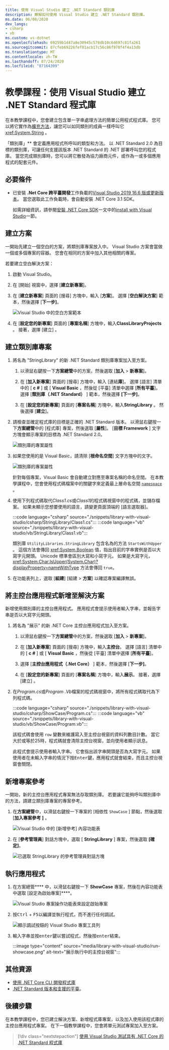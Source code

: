 ```yaml
---
title: 使用 Visual Studio 建立 .NET Standard 類別庫
description: 瞭解如何使用 Visual Studio 建立 .NET Standard 類別庫。
ms.date: 06/08/2020
dev_langs:
- csharp
- vb
ms.custom: vs-dotnet
ms.openlocfilehash: 69259b1d47a8e30945c578db10c6d697c81fa261
ms.sourcegitcommit: 87cfeb69226fef01acb17c56c86f978f4f4a13db
ms.translationtype: MT
ms.contentlocale: zh-TW
ms.lasthandoff: 07/24/2020
ms.locfileid: "87164399"
---
```

# <a name="tutorial-create-a-net-standard-library-using-visual-studio"></a>教學課程：使用 Visual Studio 建立 .NET Standard 程式庫

在本教學課程中，您會建立包含單一字串處理方法的簡單公用程式程式庫。 您可以將它實作為[擴充方法](../../csharp/programming-guide/classes-and-structs/extension-methods.md)，讓您可以如同類別的成員一樣呼叫它 <xref:System.String> 。

「類別庫」** 會定義應用程式所呼叫的類型和方法。 以 .NET Standard 2.0 為目標的類別庫，可讓任何支援該版本 .NET Standard 的 .NET 部署呼叫您的程式庫。 當您完成類別庫時，您可以將它散發為協力廠商元件，或作為一或多個應用程式的配套元件。

## <a name="prerequisites"></a>必要條件

- 已安裝 **.Net Core 跨平臺開發**工作負載的[Visual Studio 2019 16.6 版或更新版本](https://visualstudio.microsoft.com/downloads/?utm_medium=microsoft&utm_source=docs.microsoft.com&utm_campaign=inline+link&utm_content=download+vs2019)。 當您選取此工作負載時，會自動安裝 .NET Core 3.1 SDK。

  如需詳細資訊，請參閱[安裝 .NET Core SDK](../install/sdk.md?pivots=os-windows)一文中的[install with Visual Studio](../install/sdk.md?pivots=os-windows#install-with-visual-studio)一節。

## <a name="create-a-solution"></a>建立方案

一開始先建立一個空白的方案，將類別庫專案放入中。 Visual Studio 方案會當做一個或多個專案的容器。 您會在相同的方案中加入其他相關的專案。

若要建立空白解決方案：

1. 啟動 Visual Studio。

2. 在 [開始] 視窗中，選擇 [**建立新專案**]。

3. 在 [**建立新專案**] 頁面的 [搜尋] 方塊中，輸入 [**方案**]。 選擇 [**空白解決方案**] 範本，然後選擇 [**下一步]**。

   ![Visual Studio 中的空白方案範本](media/library-with-visual-studio/blank-solution.png)

4. 在 [**設定您的新專案**] 頁面的 [**專案名稱**] 方塊中，輸入**ClassLibraryProjects** 。 接著，選擇 [建立]  。

## <a name="create-a-class-library-project"></a>建立類別庫專案

1. 將名為 "StringLibrary" 的新 .NET Standard 類別庫專案加入至方案。

   1. 以滑鼠右鍵按一下**方案總管**中的方案，然後選取 [**加入**  >  **新專案**]。

   1. 在 [**加入新專案**] 頁面的 [搜尋] 方塊中，輸入 [連結**庫**]。 選擇 [語言] 清單中的 [ **c #** ] 或 [ **Visual Basic** ，然後從 [平臺] 清單中選擇 [**所有平臺**]。 選擇 [**類別庫（.NET Standard）** ] 範本，然後選擇 **[下一步]**。

   1. 在 [**設定您的新專案**] 頁面的 [**專案名稱**] 方塊中，輸入**StringLibrary** 。 然後選擇 [**建立**]。

1. 請檢查並確定程式庫的目標是正確的 .NET Standard 版本。 以滑鼠右鍵按一下**方案總管**中的 [程式庫] 專案，然後選取 [**屬性**]。 [**目標 Framework** ] 文字方塊會顯示專案的目標為 .NET Standard 2.0。

   ![類別庫的專案屬性](./media/library-with-visual-studio/library-project-properties.png)

1. 如果您使用的是 Visual Basic，請清除 [**根命名空間**] 文字方塊中的文字。

   ![類別庫的專案屬性](./media/library-with-visual-studio/vb/library-project-properties.png)

   針對每個專案，Visual Basic 會自動建立對應至專案名稱的命名空間。 在本教學課程中，您會使用程式碼檔案中的關鍵字來定義最上層命名空間 [`namespace`](../../visual-basic/language-reference/statements/namespace-statement.md) 。

1. 使用下列程式碼取代*Class1.cs*或*Class1*的程式碼視窗中的程式碼，並儲存檔案。 如果未顯示您想要使用的語言，請變更頁面頂端的 [語言選取器]。

   :::code language="csharp" source="./snippets/library-with-visual-studio/csharp/StringLibrary/Class1.cs":::
   :::code language="vb" source="./snippets/library-with-visual-studio/vb/StringLibrary/Class1.vb":::

   類別庫 `UtilityLibraries.StringLibrary` 包含名為的方法 `StartsWithUpper` 。 這個方法會傳回 <xref:System.Boolean> 值，指出目前的字串實例是否以大寫字元開頭。 Unicode 標準會區別大寫和小寫字元。 如果是大寫字元，<xref:System.Char.IsUpper(System.Char)?displayProperty=nameWithType> 方法會傳回 `true`。

1. 在功能表列上，選取 [**組建**] [組建  >  **方案**] 以確認專案編譯無誤。

## <a name="add-a-console-app-to-the-solution"></a>將主控台應用程式新增至解決方案

新增使用類別庫的主控台應用程式。 應用程式會提示使用者輸入字串，並報告字串是否以大寫字元開頭。

1. 將名為 "展示" 的新 .NET Core 主控台應用程式加入至方案。

   1. 以滑鼠右鍵按一下**方案總管**中的方案，然後選取 [**加入**  >  **新專案**]。

   1. 在 [**加入新專案**] 頁面的 [搜尋] 方塊中，輸入**主控台**。 選擇 [語言] 清單中的 [ **c #** ] 或 [ **Visual Basic** ，然後從 [平臺] 清單中選擇 [**所有平臺**]。

   1. 選擇 [**主控台應用程式（.Net Core）** ] 範本，然後選擇 [**下一步]**。

   1. 在 [**設定您的新專案**] 頁面的 [**專案名稱**] 方塊中，輸入**展示**。 接著，選擇 [建立]  。

1. 在*Program.cs*或*Program .Vb*檔案的程式碼視窗中，將所有程式碼取代為下列程式碼。

   :::code language="csharp" source="./snippets/library-with-visual-studio/csharp/ShowCase/Program.cs":::
   :::code language="vb" source="./snippets/library-with-visual-studio/vb/ShowCase/Program.vb":::

   該程式碼會使用 `row` 變數來維護寫入至主控台視窗的資料列數目計數。 當它大於或等於25時，程式碼就會清除主控台視窗，並向使用者顯示訊息。

   此程式會提示使用者輸入字串。 它會指出該字串開頭是否為大寫字元。 如果使用者在未輸入字串的情況下按<kbd>Enter</kbd>鍵，應用程式就會結束，而且主控台視窗會關閉。

## <a name="add-a-project-reference"></a>新增專案參考

一開始，新的主控台應用程式專案無法存取類別庫。 若要讓它能夠呼叫類別庫中的方法，請建立類別庫專案的專案參考。

1. 在**方案總管**中，以滑鼠右鍵按一下專案的 [相依性 `ShowCase` ] 節點，然後選取 [**加入專案參考** **]** 。

   ![Visual Studio 中的 [新增參考] 內容功能表](media/library-with-visual-studio/add-reference-context-menu.png)

1. 在 [**參考管理員**] 對話方塊中，選取 [ **StringLibrary** ] 專案，然後選取 **[確定]**。

   ![已選取 StringLibrary 的參考管理員對話方塊](media/library-with-visual-studio/manage-project-references.png)

## <a name="run-the-app"></a>執行應用程式

1. 在方案總管**** 中，以滑鼠右鍵按一下 **ShowCase** 專案，然後在內容功能表中選取 [設定為啟始專案]****。

   ![Visual Studio 專案操作功能表來設定啟始專案](media/library-with-visual-studio/set-startup-project-context-menu.png)

1. 按<kbd>Ctrl</kbd> + <kbd>F5</kbd>以編譯並執行程式，而不進行任何調試。

   ![顯示調試按鈕的 Visual Studio 專案工具列](media/library-with-visual-studio/visual-studio-project-toolbar.png)

1. 輸入字串並按<kbd>enter</kbd>鍵以嘗試程式，然後按<kbd>enter</kbd>結束。

   :::image type="content" source="media/library-with-visual-studio/run-showcase.png" alt-text="展示執行中的主控台視窗":::

## <a name="additional-resources"></a>其他資源

* [使用 .NET Core CLI 開發程式庫](libraries.md)
* [.NET Standard 版本和支援的平臺](../../standard/net-standard.md)。

## <a name="next-steps"></a>後續步驟

在本教學課程中，您已建立解決方案、新增程式庫專案，以及加入使用該程式庫的主控台應用程式專案。 在下一個教學課程中，您會將單元測試專案加入至方案。

> [!div class="nextstepaction"]
> [使用 Visual Studio 測試具有 .NET Core 的 .NET Standard 程式庫](testing-library-with-visual-studio.md)

